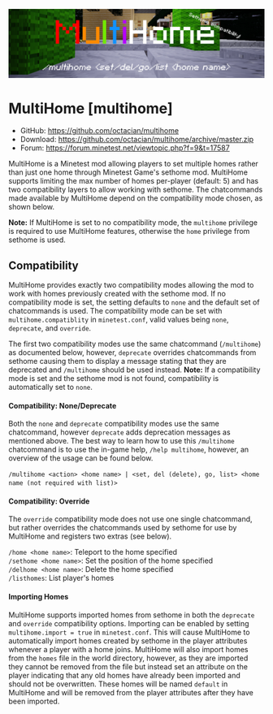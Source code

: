 ![Screenshot](.gh-screenshot.png)

MultiHome [multihome]
=====================
- GitHub: https://github.com/octacian/multihome
- Download: https://github.com/octacian/multihome/archive/master.zip
- Forum: https://forum.minetest.net/viewtopic.php?f=9&t=17587

MultiHome is a Minetest mod allowing players to set multiple homes rather than just one home through Minetest Game's sethome mod. MultiHome supports limiting the max number of homes per-player (default: 5) and has two compatibility layers to allow working with sethome. The chatcommands made available by MultiHome depend on the compatibility mode chosen, as shown below.

__Note:__ If MultiHome is set to no compatibility mode, the `multihome` privilege is required to use MultiHome features, otherwise the `home` privilege from sethome is used.

## Compatibility
MultiHome provides exactly two compatibility modes allowing the mod to work with homes previously created with the sethome mod. If no compatibility mode is set, the setting defaults to `none` and the default set of chatcommands is used. The compatibility mode can be set with `multihome.compatiblity` in `minetest.conf`, valid values being `none`, `deprecate`, and `override`.

The first two compatibility modes use the same chatcommand (`/multihome`) as documented below, however, `deprecate` overrides chatcommands from sethome causing them to display a message stating that they are deprecated and `/multihome` should be used instead. __Note:__ If a compatibility mode is set and the sethome mod is not found, compatibility is automatically set to `none`.

#### Compatibility: None/Deprecate
Both the `none` and `deprecate` compatibility modes use the same chatcommand, however `deprecate` adds deprecation messages as mentioned above. The best way to learn how to use this `/multihome` chatcommand is to use the in-game help, `/help multihome`, however, an overview of the usage can be found below.

`/multihome <action> <home name> | <set, del (delete), go, list> <home name (not required with list)>`

#### Compatibility: Override
The `override` compatibility mode does not use one single chatcommand, but rather overrides the chatcommands used by sethome for use by MultiHome and registers two extras (see below).

`/home <home name>`: Teleport to the home specified<br>
`/sethome <home name>`: Set the position of the home specified<br>
`/delhome <home name>`: Delete the home specified<br>
`/listhomes`: List player's homes

#### Importing Homes
MultiHome supports imported homes from sethome in both the `deprecate` and `override` compatibility options. Importing can be enabled by setting `multihome.import = true` in `minetest.conf`. This will cause MultiHome to automatically import homes created by sethome in the player attributes whenever a player with a home joins. MultiHome will also import homes from the `homes` file in the world directory, however, as they are imported they cannot be removed from the file but instead set an attribute on the player indicating that any old homes have already been imported and should not be overwritten. These homes will be named `default` in MultiHome and will be removed from the player attributes after they have been imported.

